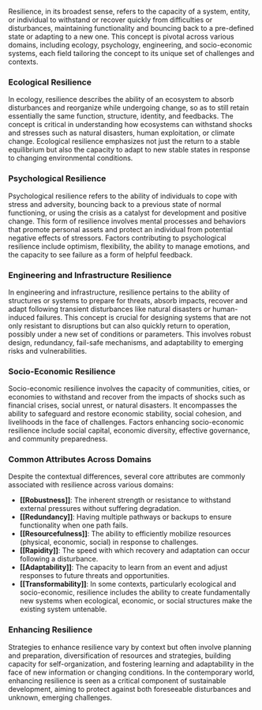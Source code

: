 Resilience, in its broadest sense, refers to the capacity of a system, entity, or individual to withstand or recover quickly from difficulties or disturbances, maintaining functionality and bouncing back to a pre-defined state or adapting to a new one. This concept is pivotal across various domains, including ecology, psychology, engineering, and socio-economic systems, each field tailoring the concept to its unique set of challenges and contexts.

### Ecological Resilience

In ecology, resilience describes the ability of an ecosystem to absorb disturbances and reorganize while undergoing change, so as to still retain essentially the same function, structure, identity, and feedbacks. The concept is critical in understanding how ecosystems can withstand shocks and stresses such as natural disasters, human exploitation, or climate change. Ecological resilience emphasizes not just the return to a stable equilibrium but also the capacity to adapt to new stable states in response to changing environmental conditions.

### Psychological Resilience

Psychological resilience refers to the ability of individuals to cope with stress and adversity, bouncing back to a previous state of normal functioning, or using the crisis as a catalyst for development and positive change. This form of resilience involves mental processes and behaviors that promote personal assets and protect an individual from potential negative effects of stressors. Factors contributing to psychological resilience include optimism, flexibility, the ability to manage emotions, and the capacity to see failure as a form of helpful feedback.

### Engineering and Infrastructure Resilience

In engineering and infrastructure, resilience pertains to the ability of structures or systems to prepare for threats, absorb impacts, recover and adapt following transient disturbances like natural disasters or human-induced failures. This concept is crucial for designing systems that are not only resistant to disruptions but can also quickly return to operation, possibly under a new set of conditions or parameters. This involves robust design, redundancy, fail-safe mechanisms, and adaptability to emerging risks and vulnerabilities.

### Socio-Economic Resilience

Socio-economic resilience involves the capacity of communities, cities, or economies to withstand and recover from the impacts of shocks such as financial crises, social unrest, or natural disasters. It encompasses the ability to safeguard and restore economic stability, social cohesion, and livelihoods in the face of challenges. Factors enhancing socio-economic resilience include social capital, economic diversity, effective governance, and community preparedness.

### Common Attributes Across Domains

Despite the contextual differences, several core attributes are commonly associated with resilience across various domains:

- **[[Robustness]]**: The inherent strength or resistance to withstand external pressures without suffering degradation.
- **[[Redundancy]]**: Having multiple pathways or backups to ensure functionality when one path fails.
- **[[Resourcefulness]]**: The ability to efficiently mobilize resources (physical, economic, social) in response to challenges.
- **[[Rapidity]]**: The speed with which recovery and adaptation can occur following a disturbance.
- **[[Adaptability]]**: The capacity to learn from an event and adjust responses to future threats and opportunities.
- **[[Transformability]]**: In some contexts, particularly ecological and socio-economic, resilience includes the ability to create fundamentally new systems when ecological, economic, or social structures make the existing system untenable.

### Enhancing Resilience

Strategies to enhance resilience vary by context but often involve planning and preparation, diversification of resources and strategies, building capacity for self-organization, and fostering learning and adaptability in the face of new information or changing conditions. In the contemporary world, enhancing resilience is seen as a critical component of sustainable development, aiming to protect against both foreseeable disturbances and unknown, emerging challenges.